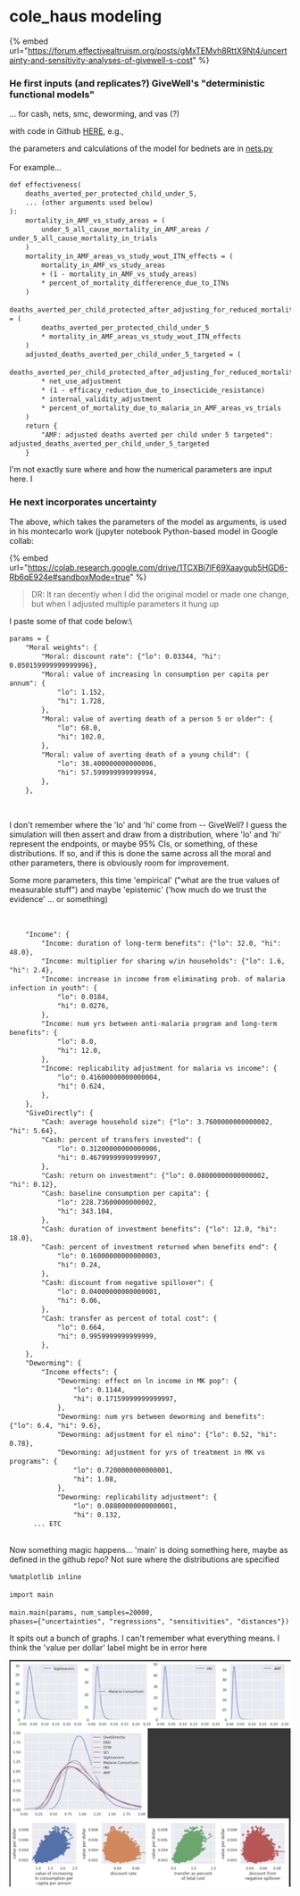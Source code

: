 # cole\_haus modeling

{% embed url="https://forum.effectivealtruism.org/posts/gMxTEMvh8RttX9Nt4/uncertainty-and-sensitivity-analyses-of-givewell-s-cost" %}

### He first inputs (and replicates?) GiveWell's "deterministic functional models"

... for cash, nets, smc, deworming, and vas (?)

with code in Github [HERE](https://github.com/colehaus/givewell-analysis), e.g.,&#x20;

the parameters and calculations  of the model for bednets are in [nets.py ](https://github.com/colehaus/givewell-analysis/blob/master/nets.py)\
\
For example...&#x20;

```
def effectiveness(
    deaths_averted_per_protected_child_under_5,
    ... (other arguments used below)
):
    mortality_in_AMF_vs_study_areas = (
        under_5_all_cause_mortality_in_AMF_areas / under_5_all_cause_mortality_in_trials
    )
    mortality_in_AMF_areas_vs_study_wout_ITN_effects = (
        mortality_in_AMF_vs_study_areas
        + (1 - mortality_in_AMF_vs_study_areas)
        * percent_of_mortality_differerence_due_to_ITNs
    )
    deaths_averted_per_child_protected_after_adjusting_for_reduced_mortality_today = (
        deaths_averted_per_protected_child_under_5
        * mortality_in_AMF_areas_vs_study_wout_ITN_effects
    )
    adjusted_deaths_averted_per_child_under_5_targeted = (
        deaths_averted_per_child_protected_after_adjusting_for_reduced_mortality_today
        * net_use_adjustment
        * (1 - efficacy_reduction_due_to_insecticide_resistance)
        * internal_validity_adjustment
        * percent_of_mortality_due_to_malaria_in_AMF_areas_vs_trials
    )
    return {
        "AMF: adjusted deaths averted per child under 5 targeted": adjusted_deaths_averted_per_child_under_5_targeted
    }
```

I'm not exactly sure where and how the numerical parameters are input here.  I&#x20;



### He next incorporates uncertainty

The above, which takes the parameters of the model as arguments, is used in his montecarlo work (jupyter notebook Python-based model in Google collab:&#x20;

{% embed url="https://colab.research.google.com/drive/1TCXBi7lF69Xaaygub5HGD6-Rb6qE924e#sandboxMode=true" %}

> DR: It ran decently when I did the original model or made one change, but when I adjusted multiple parameters it hung up

I paste some of that code below:\


```
params = {
    "Moral weights": {
        "Moral: discount rate": {"lo": 0.03344, "hi": 0.050159999999999996},
        "Moral: value of increasing ln consumption per capita per annum": {
            "lo": 1.152,
            "hi": 1.728,
        },
        "Moral: value of averting death of a person 5 or older": {
            "lo": 68.0,
            "hi": 102.0,
        },
        "Moral: value of averting death of a young child": {
            "lo": 38.400000000000006,
            "hi": 57.599999999999994,
        },
    },
    
    
```

I don't remember where the 'lo' and 'hi' come from -- GiveWell? I guess the simulation will then assert and draw from a distribution, where 'lo' and 'hi' represent the endpoints, or maybe 95% CIs, or something, of these distributions. If so, and if this is done the same across all the moral and other parameters, there is obviously room for improvement.

Some more parameters, this time 'empirical' ("what are the true values of measurable stuff") and maybe 'epistemic' ('how much do we trust the evidence' ... or something)&#x20;

```

    
    "Income": {
        "Income: duration of long-term benefits": {"lo": 32.0, "hi": 48.0},
        "Income: multiplier for sharing w/in households": {"lo": 1.6, "hi": 2.4},
        "Income: increase in income from eliminating prob. of malaria infection in youth": {
            "lo": 0.0184,
            "hi": 0.0276,
        },
        "Income: num yrs between anti-malaria program and long-term benefits": {
            "lo": 8.0,
            "hi": 12.0,
        },
        "Income: replicability adjustment for malaria vs income": {
            "lo": 0.41600000000000004,
            "hi": 0.624,
        },
    },
    "GiveDirectly": {
        "Cash: average household size": {"lo": 3.7600000000000002, "hi": 5.64},
        "Cash: percent of transfers invested": {
            "lo": 0.31200000000000006,
            "hi": 0.46799999999999997,
        },
        "Cash: return on investment": {"lo": 0.08000000000000002, "hi": 0.12},
        "Cash: baseline consumption per capita": {
            "lo": 228.73600000000002,
            "hi": 343.104,
        },
        "Cash: duration of investment benefits": {"lo": 12.0, "hi": 18.0},
        "Cash: percent of investment returned when benefits end": {
            "lo": 0.16000000000000003,
            "hi": 0.24,
        },
        "Cash: discount from negative spillover": {
            "lo": 0.04000000000000001,
            "hi": 0.06,
        },
        "Cash: transfer as percent of total cost": {
            "lo": 0.664,
            "hi": 0.9959999999999999,
        },
    },
    "Deworming": {
        "Income effects": {
            "Deworming: effect on ln income in MK pop": {
                "lo": 0.1144,
                "hi": 0.17159999999999997,
            },
            "Deworming: num yrs between deworming and benefits": {"lo": 6.4, "hi": 9.6},
            "Deworming: adjustment for el nino": {"lo": 0.52, "hi": 0.78},
            "Deworming: adjustment for yrs of treatment in MK vs programs": {
                "lo": 0.7200000000000001,
                "hi": 1.08,
            },
            "Deworming: replicability adjustment": {
                "lo": 0.08800000000000001,
                "hi": 0.132,
      ... ETC
```

\
Now something magic happens... 'main' is doing something here, maybe as defined in the github repo? Not sure where the distributions are specified

```
%matplotlib inline

import main

main.main(params, num_samples=20000, 
phases={"uncertainties", "regressions", "sensitivities", "distances"})
```

It spits out a bunch of graphs. I can't remember what everything means. I think the 'value per dollar' label might be in error here

![](<../.gitbook/assets/image (4).png>)
